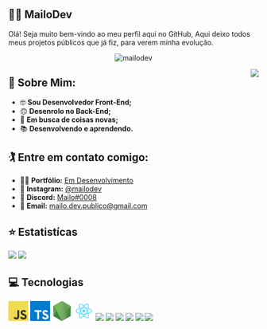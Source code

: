 ## 🤸‍♂️ MailoDev
Olá! Seja muito bem-vindo ao meu perfil aqui no GitHub, Aqui deixo todos meus projetos públicos que já fiz, para verem minha evolução.
<p align="center"> <img src="https://komarev.com/ghpvc/?username=mailodev&label=Profile%20views&color=0e75b6&style=flat" alt="mailodev" /> </p>

<img align="right" src="https://media2.giphy.com/media/RJzm826vu7WbJvBtxX/giphy.gif?cid=6c09b9523uttdb7yyu3u0kmgh79eacdkkboumwh8lnrcoeb4&rid=giphy.gif&ct=s" height="160px" />

## 🤯 Sobre Mim:
- 🤓 **Sou Desenvolvedor Front-End;<br>**
- 🙃 **Desenrolo no Back-End;<br>**
- 🤩 **Em busca de coisas novas;<br>**
- 📚 **Desenvolvendo e aprendendo.**

## 🏌️‍ Entre em contato comigo:
- 👨‍💻 **Portfólio:** [Em Desenvolvimento](https://mailodev.space)
- 📸 **Instagram:** [@mailodev](https://www.instagram.com/mailodev/)
- 📡 **Discord:** [Mailo#0008](https://discord.com/users/737100011552112720)
- 📧 **Email:** [mailo.dev.publico@gmail.com](mailto:mailo.dev.publico@gmail.com)

## ⭐ Estatistícas
<div align="left">
  <img src="https://github-readme-stats.vercel.app/api?username=mailodev&show_icons=true&theme=tokyonight&line_height=27" />
  <img src="https://github-readme-stats.vercel.app/api/top-langs/?username=mailodev&hide=batchfile&theme=tokyonight&line_height=27" />
</div>

## 💻 Tecnologias
<div>
 <img src="https://raw.githubusercontent.com/github/explore/80688e429a7d4ef2fca1e82350fe8e3517d3494d/topics/javascript/javascript.png" height="40"/>
 <img src="https://raw.githubusercontent.com/github/explore/80688e429a7d4ef2fca1e82350fe8e3517d3494d/topics/typescript/typescript.png" height="40"/>
 <img src="https://raw.githubusercontent.com/github/explore/80688e429a7d4ef2fca1e82350fe8e3517d3494d/topics/nodejs/nodejs.png" height="40"/>
 <img src="https://raw.githubusercontent.com/github/explore/80688e429a7d4ef2fca1e82350fe8e3517d3494d/topics/react/react.png" height="40"/>
 <img src="https://camo.githubusercontent.com/92ec9eb7eeab7db4f5919e3205918918c42e6772562afb4112a2909c1aaaa875/68747470733a2f2f6173736574732e76657263656c2e636f6d2f696d6167652f75706c6f61642f76313630373535343338352f7265706f7369746f726965732f6e6578742d6a732f6e6578742d6c6f676f2e706e67" height="40"/>
 <img src="https://cdn.sanity.io/images/599r6htc/production/46a76c802176eb17b04e12108de7e7e0f3736dc6-1024x1024.png?w=670&h=670&q=75&fit=max&auto=format" height="40"/>
 <img src="https://git-scm.com/images/logos/downloads/Git-Icon-1788C.png" height="40"/>
  <img src="https://camo.githubusercontent.com/08571e8dadfd5bd55eb4d0550fb5f7c8a7b9eb6fade9223daf9acdd64f0996fa/68747470733a2f2f692e696d6775722e636f6d2f686b70564576722e706e67" height="40"/>
  <img src="https://camo.githubusercontent.com/1932add4c52fcc0d26d92767dba2e4611cb97919b7b44b13c7963228b12e52cb/68747470733a2f2f692e696d6775722e636f6d2f6e78734e51394d2e706e67" height="40"/>
  <img src="https://4.bp.blogspot.com/-Ka0WHy7Tb7c/XBk1DmLEB8I/AAAAAAAAiYk/9g1JHG1NVU0JzWaUM0MxOCFC_GR1hZgaQCLcBGAs/s1600/powershell.png" height="40"/>
</div>
